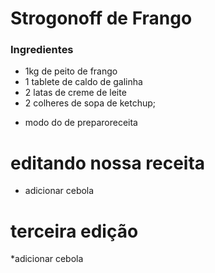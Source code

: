 # Strogonoff de Frango
### Ingredientes
 - 1kg de peito de frango
 - 1 tablete de caldo de galinha
 - 2 latas de creme de leite
 - 2 colheres de sopa de ketchup;

* modo do de preparoreceita

# editando nossa receita
 * adicionar cebola
 # terceira edição
*adicionar cebola

